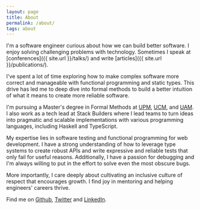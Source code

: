 ```yaml
---
layout: page
title: About
permalink: /about/
tags: about
---
```


I'm a software engineer curious about how we can build better software. I enjoy solving challenging
problems with technology. Sometimes I speak at [conferences]({{ site.url }}/talks/) and write
[articles]({{ site.url }}/publications/).

I've spent a lot of time exploring how to make complex software more correct and manageable with
functional programming and static types. This drive has led me to deep dive into formal methods to
build a better intuition of what it means to create more reliable software.

I'm pursuing a Master's degree in Formal Methods at
[UPM](https://www.fi.upm.es/?id=inicio&idioma=english), [UCM](https://informatica.ucm.es), and
[UAM](https://www.uam.es/uam/inicio). I also work as a tech lead at Stack Builders where I lead
teams to turn ideas into pragmatic and scalable implementations with various programming languages,
including Haskell and TypeScript.

My expertise lies in software testing and functional programming for web development. I have a
strong understanding of how to leverage type systems to create robust APIs and write expressive and
reliable tests that only fail for useful reasons. Additionally, I have a passion for debugging and
I'm always willing to put in the effort to solve even the most obscure bugs.

More importantly, I care deeply about cultivating an inclusive culture of respect that encourages
growth. I find joy in mentoring and helping engineers' careers thrive.

Find me on [Github](https://github.com/flandrade), [Twitter](https://twitter.com/feru) and
[LinkedIn](https://www.linkedin.com/in/ferandrade/).
